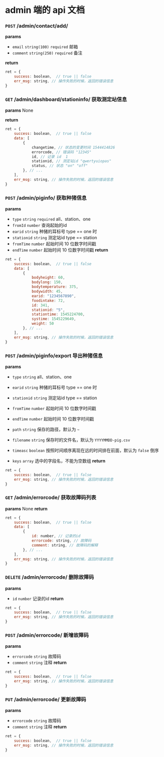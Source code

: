 # admin 端的 api 文档

### `POST` /admin/contact/add/
__params__
- `email` `string(100)` `required` 邮箱
- `comment` `string(250)` `required` 备注

__return__

```js
ret = {
    success: boolean,  // true || false
    err_msg: string, // 操作失败的时候，返回的错误信息
}
```

### `GET` /admin/dashboard/stationinfo/  获取测定站信息
__params__
None

__return__

```js
ret = {
    success: boolean,  // true || false
    data: [
        {
            changetime, // 状态的变更时间 1544414826
            errorcode, // 错误码 "12345"
            id, // 记录 id  1
            stationid, // 测定站id "qwertyuiopas"
            status, // 状态 "on" "off"
        }, // ...
    ],
    err_msg: string, // 操作失败的时候，返回的错误信息
}
```

### `POST` /admin/piginfo/  获取种猪信息
__params__
- `type` `string` `required` all、station、one
- `fromId` `number` 查询起始的id
- `earid` `string` 种猪的耳标号 type == one 时
- `stationid` `string` 测定站id type == station
- `fromTime` `number` 起始时间 10 位数字时间戳
- `endTime` `number` 起始时间 10 位数字时间戳
__return__

```js
ret = {
    success: boolean,  // true || false
    data: [
        {
            bodyheight: 60,
            bodylong: 150,
            bodytemperature: 375,
            bodywidth: 45,
            earid: "1234567890",
            foodintake: 72,
            id: 341,
            stationid: "5",
            stationtime: 1545224700,
            systime: 1545229649,
            weight: 50
        }, // ...
    ],
    err_msg: string, // 操作失败的时候，返回的错误信息
}
```

### `POST` /admin/piginfo/export 导出种猪信息
__params__
- `type` `string` all、station、one
- `earid` `string` 种猪的耳标号 type == one 时
- `stationid` `string` 测定站id type == station
- `fromTime` `number` 起始时间 10 位数字时间戳
- `endTime` `number` 起始时间 10 位数字时间戳

- `path` `string` 保存的路径，默认为 `~`
- `filename` `string` 保存时的文件名，默认为 `YYYYMMDD-pig.csv`
- `timeasc` `boolean` 按照时间顺序离现在远的时间排在前面，默认为 `false` 倒序
- `keys` `array` 选中的字段名，不能为空数组
__return__

```js
ret = {
    success: boolean,  // true || false
    err_msg: string, // 操作失败的时候，返回的错误信息
}
```

### `GET` /admin/errorcode/ 获取故障码列表
__params__
None
__return__

```js
ret = {
    success: boolean,  // true || false
    data: [
        {
            id: number, // 记录的id
            errorcode: string, // 故障码
            comment: string, // 故障码的解释
        }, // ...
    ],
    err_msg: string, // 操作失败的时候，返回的错误信息
}
```

### `DELETE` /admin/errorcode/ 删除故障码
__params__
- `id` `number` 记录的id 
__return__

```js
ret = {
    success: boolean,  // true || false
    err_msg: string, // 操作失败的时候，返回的错误信息
}
```

### `POST` /admin/errorcode/ 新增故障码
__params__
- `errorcode` `string` 故障码 
- `comment` `string` 注释 
__return__

```js
ret = {
    success: boolean,  // true || false
    err_msg: string, // 操作失败的时候，返回的错误信息
}
```


### `PUT` /admin/errorcode/ 更新故障码
__params__
- `errorcode` `string` 故障码 
- `comment` `string` 注释
__return__

```js
ret = {
    success: boolean,  // true || false
    err_msg: string, // 操作失败的时候，返回的错误信息
}
```
